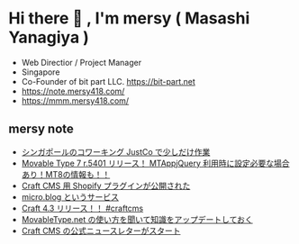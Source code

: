# Hi there 👋 , I'm mersy ( Masashi Yanagiya )

- Web Directior / Project Manager
- Singapore
- Co-Founder of bit part LLC. https://bit-part.net
- https://note.mersy418.com/
- https://mmm.mersy418.com/

## mersy note
<!-- BLOG-POST-LIST:START -->
- [シンガポールのコワーキング JustCo で少しだけ作業](https://note.mersy418.com/article/work-from-justco?utm_source=feed)
- [Movable Type 7 r.5401 リリース！ MTAppjQuery 利用時に設定必要な場合あり！MT8の情報も！！](https://note.mersy418.com/article/movable-type-7-r-5401-mt8?utm_source=feed)
- [Craft CMS 用 Shopify プラグインが公開された](https://note.mersy418.com/article/craftcms-shopify-integration?utm_source=feed)
- [micro.blog というサービス](https://note.mersy418.com/article/micro-blog?utm_source=feed)
- [Craft 4.3 リリース！！ #craftcms](https://note.mersy418.com/article/craft-4-3-released?utm_source=feed)
- [MovableType.net の使い方を聞いて知識をアップデートしておく](https://note.mersy418.com/article/movabletypenet-20221013?utm_source=feed)
- [Craft CMS の公式ニュースレターがスタート](https://note.mersy418.com/article/start-craft-cms-official-newsletter?utm_source=feed)
<!-- BLOG-POST-LIST:END -->
